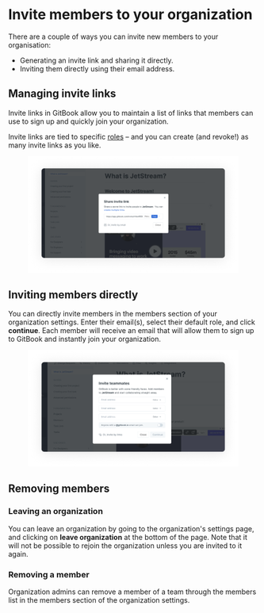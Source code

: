 # Invite members to your organization

There are a couple of ways you can invite new members to your organisation:

* Generating an invite link and sharing it directly.
* Inviting them directly using their email address.

## Managing invite links

Invite links in GitBook allow you to maintain a list of links that members can use to sign up and quickly join your organization.

Invite links are tied to specific [roles](roles.md) – and you can create (and revoke!) as many invite links as you like.

<figure><img src="../../.gitbook/assets/Invite with invite link.png" alt="An invite team members window, with an auto generated invite link allowing users to select specific permissions"><figcaption></figcaption></figure>

## Inviting members directly

You can directly invite members in the members section of your organization settings. Enter their email(s), select their default role, and click **continue**. Each member will receive an email that will allow them to sign up to GitBook and instantly join your organization.

<figure><img src="../../.gitbook/assets/Invite members directly.png" alt="An invite team members window, with fields which allow you to enter user emails and assign their permissions"><figcaption></figcaption></figure>

## Removing members

### Leaving an organization

You can leave an organization by going to the organization's settings page, and clicking on **leave organization** at the bottom of the page. Note that it will not be possible to rejoin the organization unless you are invited to it again.

### Removing a member

Organization admins can remove a member of a team through the members list in the members section of the organization settings.
